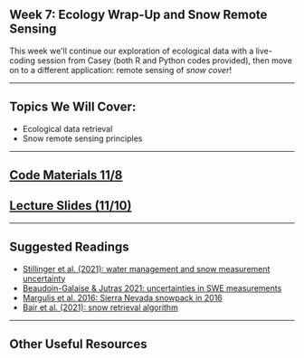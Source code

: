 ## Week 7: Ecology Wrap-Up and Snow Remote Sensing

This week we'll continue our exploration of ecological data with a live-coding session from Casey (both R and Python codes provided), then move on to a different application: remote sensing of _snow cover_!

---------------------------
## Topics We Will Cover:

* Ecological data retrieval
* Snow remote sensing principles

---------------------------
## [Code Materials 11/8](https://github.com/oharac/eds220_ecol_datasets)
## [Lecture Slides (11/10)]() 

---------------------------
## Suggested Readings
* [Stillinger et al. (2021): water management and snow measurement uncertainty](https://drive.google.com/file/d/1u9wGKU--2mPcyiNWB4yaMuohVjV2C4xC/view?usp=sharing)
* [Beaudoin-Galaise & Jutras 2021: uncertainties in SWE measurements](https://drive.google.com/file/d/1qoNz1ELpgSGTdSCaRdFi6nu4xQeF0FhL/view?usp=sharing)
* [Margulis et al. 2016: Sierra Nevada snowpack in 2016](https://drive.google.com/file/d/1YfbsZj5QHIlGIq68RPoB6JzTbdUctfrn/view?usp=sharing)
* [Bair et al. (2021): snow retrieval algorithm](https://drive.google.com/file/d/1Lt9dHJuU7GMAQ5YzQA8XQBSamJAuNFvZ/view?usp=sharing)

----------------------------
## Other Useful Resources



